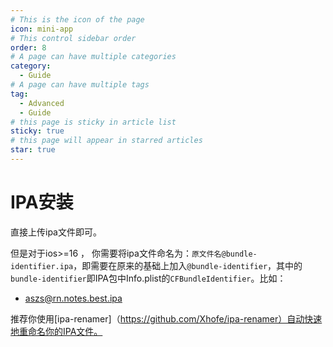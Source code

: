 ```yaml
---
# This is the icon of the page
icon: mini-app
# This control sidebar order
order: 8
# A page can have multiple categories
category:
  - Guide
# A page can have multiple tags
tag:
  - Advanced
  - Guide
# this page is sticky in article list
sticky: true
# this page will appear in starred articles
star: true
---
```


# IPA安装

直接上传ipa文件即可。

但是对于ios>=16 ， 你需要将ipa文件命名为：`原文件名@bundle-identifier.ipa`，即需要在原来的基础上加入`@bundle-identifier`，其中的`bundle-identifier`即IPA包中Info.plist的`CFBundleIdentifier`。比如：

- aszs@rn.notes.best.ipa

推荐你使用[ipa-renamer]（https://github.com/Xhofe/ipa-renamer）自动快速地重命名你的IPA文件。